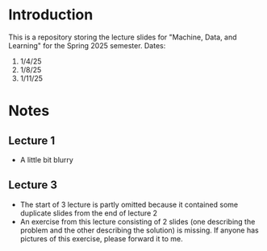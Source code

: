 # Introduction

This is a repository storing the lecture slides for "Machine, Data, and Learning" for the Spring 2025 semester. Dates:
1. 1/4/25
2. 1/8/25
3. 1/11/25

# Notes

## Lecture 1 

- A little bit blurry

## Lecture 3

- The start of 3 lecture is partly omitted because it contained some duplicate slides from the end of lecture 2
- An exercise from this lecture consisting of 2 slides (one describing the problem and the other describing the solution) is missing. If anyone has pictures of this exercise, please forward it to me. 

